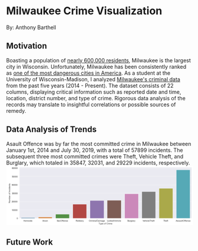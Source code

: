 # Milwaukee Crime Visualization 
By: Anthony Barthell

## Motivation
Boasting a population of [nearly 600,000 residents](http://www.city-data.com/city/Milwaukee-Wisconsin.html), Milwaukee is the largest city in Wisconsin. Unfortunately, Milwaukee has been consistently ranked as [one of the most dangerous cities in America](https://www.cbsnews.com/pictures/the-most-dangerous-cities-in-america/40/). As a student at the University of Wisconsin-Madison, I analyzed [Milwaukee's criminal data](https://data.milwaukee.gov/dataset/wibr/resource/87843297-a6fa-46d4-ba5d-cb342fb2d3bb) from the past five years (2014 - Present). The dataset consists of 22 columns, displaying critical information such as reported date and time, location, district number, and type of crime. Rigorous data analysis of the records may translate to insightful correlations or possible sources of remedy.

## Data Analysis of Trends
Asault Offence was by far the most committed crime in Milwaukee between January 1st, 2014 and July 30, 2019, with a total of 57899 incidents. The subsequent three most committed crimes were Theft, Vehicle Theft, and Burglary, which totaled in 35847, 32031, and 29229 incidents, respectively. 
![Picture](https://github.com/abarthell/Milwaukee-Crime-Vis/blob/master/img/totalCounts.png)

## Future Work
